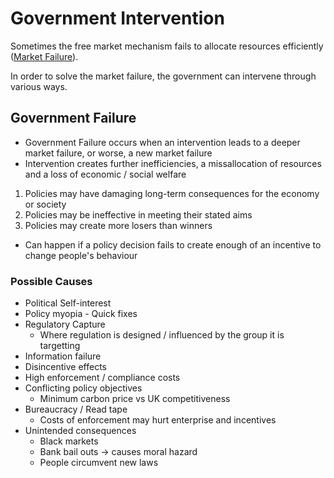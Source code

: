 # Government Intervention #
Sometimes the free market mechanism fails to allocate resources efficiently ([Market Failure](../externalities/market_failure.md)).

In order to solve the market failure, the government can intervene through various ways.

## Government Failure ##
- Government Failure occurs when an intervention leads to a deeper market failure, or worse, a new market failure
- Intervention creates further inefficiencies, a missallocation of resources and a loss of economic / social welfare

1. Policies may have damaging long-term consequences for the economy or society
2. Policies may be ineffective in meeting their stated aims
3. Policies may create more losers than winners

- Can happen if a policy decision fails to create enough of an incentive to change people's behaviour

### Possible Causes ###
- Political Self-interest
- Policy myopia - Quick fixes
- Regulatory Capture
  - Where regulation is designed / influenced by the group it is targetting
- Information failure
- Disincentive effects
- High enforcement / compliance costs
- Conflicting policy objectives
  - Minimum carbon price vs UK competitiveness
- Bureaucracy / Read tape
  - Costs of enforcement may hurt enterprise and incentives
- Unintended consequences
  - Black markets
  - Bank bail outs -> causes moral hazard
  - People circumvent new laws

